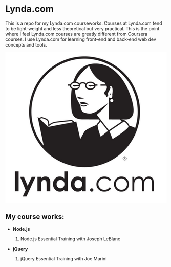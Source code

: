 # Lynda.com

This is a repo for my Lynda.com courseworks. Courses at Lynda.com tend to be light-weight and less theoretical but very practical. This is the point where I feel Lynda.com courses are greatly different from Coursera courses. I use Lynda.com for learning front-end and back-end web dev concepts and tools.

![logo](logo.png)

## My course works:

- **Node.js**
	1. Node.js Essential Training with Joseph LeBlanc

- **jQuery**
	1. jQuery Essential Training with Joe Marini

